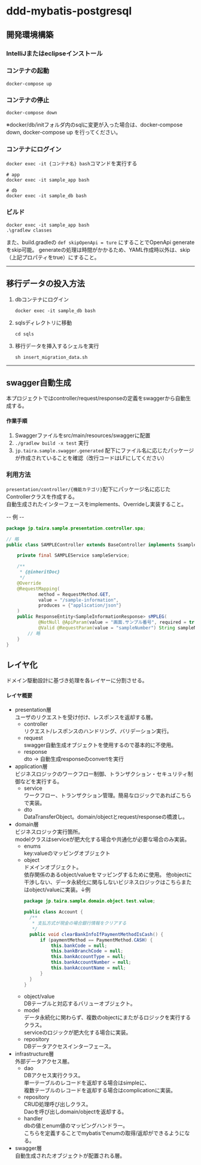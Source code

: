 # ddd-mybatis-postgresql

## 開発環境構築

### IntelliJまたはeclipseインストール

### コンテナの起動

~~~console
docker-compose up
~~~

### コンテナの停止

~~~console
docker-compose down
~~~

※docker/db/initフォルダ内のsqlに変更が入った場合は、docker-compose down, docker-compose up を行ってください。

### コンテナにログイン

`docker exec -it {コンテナ名} bash`コマンドを実行する

~~~console
# app
docker exec -it sample_app bash

# db
docker exec -it sample_db bash
~~~

### ビルド

~~~console
docker exec -it sample_app bash
.\gradlew classes
~~~

また、build.gradleの
`def skipOpenApi = ture`
にすることでOpenApi generateをskip可能。
generateの処理は時間がかかるため、YAML作成時以外は、skip（上記プロパティをtrue）にすること。

---

## 移行データの投入方法

1. dbコンテナにログイン
    ~~~console
    docker exec -it sample_db bash
    ~~~

2. sqlsディレクトリに移動
    ~~~console
    cd sqls
    ~~~

3. 移行データを挿入するシェルを実行
    ~~~console
    sh insert_migration_data.sh
    ~~~

---

## swagger自動生成

本プロジェクトではcontroller/request/responseの定義をswaggerから自動生成する。

#### 作業手順

1. Swaggerファイルをsrc/main/resources/swaggerに配置
2. `./gradlew build -x test` 実行
3. `jp.taira.sample.swagger.generated` 配下にファイル名に応じたパッケージが作成されていることを確認（改行コードはLFにしてください）

### 利用方法

`presentation/controller/{機能カテゴリ}`配下にパッケージ名に応じたControllerクラスを作成する。  
自動生成されたインターフェースをimplements、Overrideし実装すること。

-- 例 --

~~~java
package jp.taira.sample.presentation.controller.spa;

// 略
public class SAMPLEController extends BaseController implements SsampleApi {

    private final SAMPLEService sampleService;

    /**
     * {@inheritDoc}
     */
    @Override
    @RequestMapping(
            method = RequestMethod.GET,
            value = "/sample-information",
            produces = {"application/json"}
    )
    public ResponseEntity<SampleInformationResponse> sMPLEG(
            @NotNull @ApiParam(value = "画面.サンプル番号", required = true)
            @Valid @RequestParam(value = "sampleNumber") String sampleNumber) {
        // 略
    }
}
~~~

## レイヤ化

ドメイン駆動設計に基づき処理を各レイヤーに分割させる。

#### レイヤ概要

- presentation層  
  ユーザのリクエストを受け付け、レスポンスを返却する層。
    - controller  
      リクエスト/レスポンスのハンドリング、バリデーション実行。
    - request  
      swagger自動生成オブジェクトを使用するので基本的に不使用。
    - response  
      dto -> 自動生成responseのconvertを実行
- application層  
  ビジネスロジックのワークフロー制御、トランザクション・セキュリティ制御などを実行する。
    - service  
      ワークフロー、トランザクション管理。簡易なロジックであればこちらで実装。
    - dto  
      DataTransferObject。domain/objectとrequest/responseの橋渡し。
- domain層  
  ビジネスロジック実行箇所。  
  modelクラスはserviceが肥大化する場合や共通化が必要な場合のみ実装。
    - enums  
      key:valueのマッピングオブジェクト
    - object  
      ドメインオブジェクト。  
      依存関係のあるobject/valueをマッピングするために使用。
      他objectに干渉しない、データ永続化に関与しないビジネスロジックはこちらまたはobject/valueに実装。↓例
      ~~~java
      package jp.taira.sample.domain.object.test.value;
  
      public class Account {
        /**
         * 支払方式が現金の場合銀行情報をクリアする
         */
        public void clearBankInfoIfPaymentMethodIsCash() {
            if (paymentMethod == PaymentMethod.CASH) {
                this.bankCode = null;
                this.bankBranchCode = null;
                this.bankAccountType = null;
                this.bankAccountNumber = null;
                this.bankAccountName = null;
            }
        }
      }
      ~~~
    - object/value  
      DBテーブルと対応するバリューオブジェクト。
    - model  
      データ永続化に関わらず、複数のobjectにまたがるロジックを実行するクラス。    
      serviceのロジックが肥大化する場合に実装。
    - repository  
      DBデータアクセスインターフェース。
- infrastructure層  
  外部データアクセス層。
    - dao  
      DBアクセス実行クラス。  
      単一テーブルのレコードを返却する場合はsimpleに、  
      複数テーブルのレコードを返却する場合はcomplicationに実装。
    - repository  
      CRUD処理呼び出しクラス。  
      Daoを呼び出しdomain/objectを返却する。
    - handler  
      dbの値とenum値のマッピングハンドラー。  
      こちらを定義することでmybatisでenumの取得/返却ができるようになる。
- swagger層  
  自動生成されたオブジェクトが配置される層。

